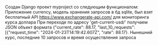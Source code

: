 Создан Django проект myproject со следующим функционалом:
Приложение currency, модель хранения запросов в бд sqlite, был взят бесплатный API https://www.exchangerate-api.com/ для мониторинга курса доллара
При переходе по адресу 'get-current-usd/' получаем JSON объект формата
{"current_rate": 88.17, "last_10_requests": [{"request_time": "2024-01-23T14:19:42.607Z", "rate": 88.17}. Нынешний курс, последние 10 запросов и время осуществления запроса
